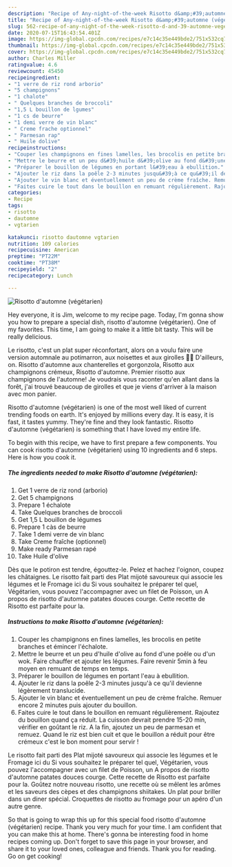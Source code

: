 ```yaml
---
description: "Recipe of Any-night-of-the-week Risotto d&amp;#39;automne (végétarien)"
title: "Recipe of Any-night-of-the-week Risotto d&amp;#39;automne (végétarien)"
slug: 562-recipe-of-any-night-of-the-week-risotto-d-and-39-automne-vegetarien
date: 2020-07-15T16:43:54.401Z
image: https://img-global.cpcdn.com/recipes/e7c14c35e449bde2/751x532cq70/risotto-dautomne-vegetarien-photo-principale-de-la-recette.jpg
thumbnail: https://img-global.cpcdn.com/recipes/e7c14c35e449bde2/751x532cq70/risotto-dautomne-vegetarien-photo-principale-de-la-recette.jpg
cover: https://img-global.cpcdn.com/recipes/e7c14c35e449bde2/751x532cq70/risotto-dautomne-vegetarien-photo-principale-de-la-recette.jpg
author: Charles Miller
ratingvalue: 4.6
reviewcount: 45450
recipeingredient:
- "1 verre de riz rond arborio"
- "5 champignons"
- "1 chalote"
- " Quelques branches de broccoli"
- "1,5 L bouillon de lgumes"
- "1 cs de beurre"
- "1 demi verre de vin blanc"
- " Creme frache optionnel"
- " Parmesan rap"
- " Huile dolive"
recipeinstructions:
- "Couper les champignons en fines lamelles, les brocolis en petite branches et émincer l&#39;échalote."
- "Mettre le beurre et un peu d&#39;huile d&#39;olive au fond d&#39;une poêle ou d&#39;un wok. Faire chauffer et ajouter les légumes. Faire revenir 5min à feu moyen en remuant de temps en temps."
- "Préparer le bouillon de légumes en portant l&#39;eau à ebullition."
- "Ajouter le riz dans la poêle 2-3 minutes jusqu&#39;à ce qu&#39;il devienne légèrement translucide."
- "Ajouter le vin blanc et éventuellement un peu de crème fraîche. Remuer encore 2 minutes puis ajouter du bouillon."
- "Faites cuire le tout dans le bouillon en remuant régulièrement. Rajoutez du bouillon quand ça réduit. La cuisson devrait prendre 15-20 min, vérifier en goûtant le riz. A la fin, ajoutez un peu de parmesan et remuez. Quand le riz est bien cuit et que le bouillon a réduit pour être crémeux c&#39;est le bon moment pour servir !"
categories:
- Recipe
tags:
- risotto
- dautomne
- vgtarien

katakunci: risotto dautomne vgtarien 
nutrition: 109 calories
recipecuisine: American
preptime: "PT22M"
cooktime: "PT38M"
recipeyield: "2"
recipecategory: Lunch

---
```



![Risotto d&#39;automne (végétarien)](https://img-global.cpcdn.com/recipes/e7c14c35e449bde2/751x532cq70/risotto-dautomne-vegetarien-photo-principale-de-la-recette.jpg)

Hey everyone, it is Jim, welcome to my recipe page. Today, I'm gonna show you how to prepare a special dish, risotto d&#39;automne (végétarien). One of my favorites. This time, I am going to make it a little bit tasty. This will be really delicious.

Le risotto, c&#39;est un plat super réconfortant, alors on a voulu faire une version automnale au potimarron, aux noisettes et aux girolles 🌰🍂 D&#39;ailleurs, on. Risotto d&#39;automne aux chanterelles et gorgonzola, Risotto aux champignons crémeux, Risotto d&#39;automne. Premier risotto aux champignons de l&#39;automne! Je voudrais vous raconter qu&#39;en allant dans la forêt, j&#39;ai trouvé beaucoup de girolles et que je viens d&#39;arriver à la maison avec mon panier.

Risotto d&#39;automne (végétarien) is one of the most well liked of current trending foods on earth. It's enjoyed by millions every day. It is easy, it is fast, it tastes yummy. They're fine and they look fantastic. Risotto d&#39;automne (végétarien) is something that I have loved my entire life.


To begin with this recipe, we have to first prepare a few components. You can cook risotto d&#39;automne (végétarien) using 10 ingredients and 6 steps. Here is how you cook it.

<!--inarticleads1-->

##### The ingredients needed to make Risotto d&#39;automne (végétarien):

1. Get 1 verre de riz rond (arborio)
1. Get 5 champignons
1. Prepare 1 échalote
1. Take  Quelques branches de broccoli
1. Get 1,5 L bouillon de légumes
1. Prepare 1 càs de beurre
1. Take 1 demi verre de vin blanc
1. Take  Creme fraîche (optionnel)
1. Make ready  Parmesan rapé
1. Take  Huile d&#39;olive


Dès que le potiron est tendre, égouttez-le. Pelez et hachez l&#39;oignon, coupez les châtaignes. Le risotto fait parti des Plat mijoté savoureux qui associe les légumes et le Fromage ici du Si vous souhaitez le préparer tel quel, Végétarien, vous pouvez l&#39;accompagner avec un filet de Poisson, un A propos de risotto d&#39;automne patates douces courge. Cette recette de Risotto est parfaite pour la. 

<!--inarticleads2-->

##### Instructions to make Risotto d&#39;automne (végétarien):

1. Couper les champignons en fines lamelles, les brocolis en petite branches et émincer l&#39;échalote.
1. Mettre le beurre et un peu d&#39;huile d&#39;olive au fond d&#39;une poêle ou d&#39;un wok. Faire chauffer et ajouter les légumes. Faire revenir 5min à feu moyen en remuant de temps en temps.
1. Préparer le bouillon de légumes en portant l&#39;eau à ebullition.
1. Ajouter le riz dans la poêle 2-3 minutes jusqu&#39;à ce qu&#39;il devienne légèrement translucide.
1. Ajouter le vin blanc et éventuellement un peu de crème fraîche. Remuer encore 2 minutes puis ajouter du bouillon.
1. Faites cuire le tout dans le bouillon en remuant régulièrement. Rajoutez du bouillon quand ça réduit. La cuisson devrait prendre 15-20 min, vérifier en goûtant le riz. A la fin, ajoutez un peu de parmesan et remuez. Quand le riz est bien cuit et que le bouillon a réduit pour être crémeux c&#39;est le bon moment pour servir !


Le risotto fait parti des Plat mijoté savoureux qui associe les légumes et le Fromage ici du Si vous souhaitez le préparer tel quel, Végétarien, vous pouvez l&#39;accompagner avec un filet de Poisson, un A propos de risotto d&#39;automne patates douces courge. Cette recette de Risotto est parfaite pour la. Goûtez notre nouveau risotto, une recette où se mêlent les arômes et les saveurs des cèpes et des champignons shiitakes. Un plat pour briller dans un diner spécial. Croquettes de risotto au fromage pour un apéro d&#39;un autre genre. 

So that is going to wrap this up for this special food risotto d&#39;automne (végétarien) recipe. Thank you very much for your time. I am confident that you can make this at home. There's gonna be interesting food in home recipes coming up. Don't forget to save this page in your browser, and share it to your loved ones, colleague and friends. Thank you for reading. Go on get cooking!
